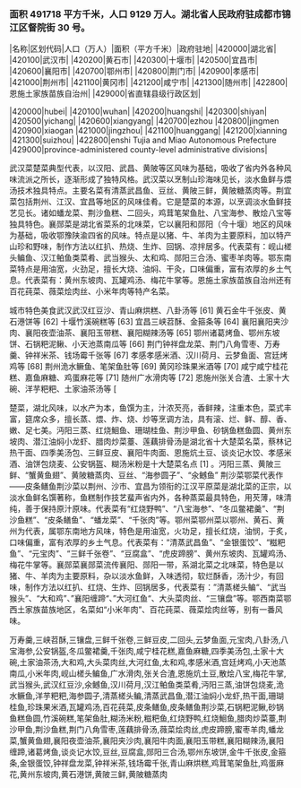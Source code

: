 <!--
 * @Author: vigne 1186963387@qq.com
 * @Date: 2022-10-01 10:44:38
 * @FilePath: /cooking-menu/src/views/asia/eastAsia/china/mockData/hubeiProvince/readme.md
 * @Description:
 *
 * Copyright (c) 2023 by ${git_name_email}, All Rights Reserved.
-->

### 面积 491718 平方千米，人口 9129 万人。湖北省人民政府驻成都市锦江区督院街 30 号。

<!-- ||||| -->

|名称|区划代码|人口（万人）|面积（平方千米）|政府驻地| |420000|湖北省| |420100|武汉市| |420200|黄石市| |420300|十堰市| |420500|宜昌市| |420600|襄阳市| |420700|鄂州市| |420800|荆门市| |420900|孝感市| |421000|荆州市| |421100|黄冈市| |421200|咸宁市| |421300|随州市| |422800|恩施土家族苗族自治州| |429000|省直辖县级行政区划|

|420000|hubei| |420100|wuhan| |420200|huangshi| |420300|shiyan| |420500|yichang| |420600|xiangyang| |420700|ezhou |420800|jingmen |420900|xiaogan |421000|jingzhou| |421100|huanggang| |421200|xianning |421300|suizhou| |422800|enshi Tujia and Miao Autonomous Prefecture |429000|province-administered county-level administrative divisions|

武汉菜楚菜典型代表，以汉阳、武昌、黄陂等区风味为基础，吸收了省内外各种风味流派之所长，逐渐形成了独特风格。武汉菜以烹制山珍海味见长，淡水鱼鲜与煨汤技术独具特点。主要名菜有清蒸武昌鱼、豆丝、黄陂三鲜，黄陂糖蒸肉等。荆宜菜包括荆州、江汉、宜昌等地区的风味佳肴。它是楚菜的本源，以烹调淡水鱼鲜技艺见长。诸如蟠龙菜、荆沙鱼糕、二回头，鸡茸笔架鱼肚、八宝海参、散烩八宝等独具特色。襄郧菜是湖北省菜系的北味菜，它以襄阳和郧阳（今十堰）地区的风味为基础，吸收鄂豫陕渝四省的风味。特点是以猪、牛、羊肉为主要原料，加以特产山珍和野味，制作方法以红扒、热烧、生炸、回锅、凉拌居多。代表菜有：岘山槎头鳊鱼、汉江鲌鱼类菜肴、武当猴头、太和鸡、郧阳三合汤、蜜枣羊肉等。鄂东南菜特点是用油宽，火劲足，擅长大烧、油焖、干灸，口味偏重，富有浓厚的乡土气息。代表菜有：黄州东坡肉、瓦罐鸡汤、梅花牛掌等。恩施土家族苗族自治州还有百花莼菜、薇菜烩肉丝、小米年肉等特产名菜。

城市特色美食武汉武汉红豆沙、青山麻烘糕、八卦汤等 [61] 黄石金牛千张皮、黄石港饼等 [62] 十堰竹溪碗糕等 [63] 宜昌三峡苕酥、金箍条等 [64] 襄阳襄阳夹沙肉、襄阳夜壶油茶、襄阳玉带糕、襄阳糊辣汤等 [65] 鄂州诸葛烤鱼、鄂州东坡饼、石锅粑泥鳅、小天池蒸南瓜等 [66] 荆门钟祥盘龙菜、荆门八角雪枣、万寿羹、钟祥米茶、钱场霉千张等 [67] 孝感孝感米酒、汉川荷月、云梦鱼面、宫廷烤鸡等 [68] 荆州洈水鳜鱼、笔架鱼肚等 [69] 黄冈珍珠果米酒等 [70] 咸宁咸宁桂花糕、嘉鱼麻糖、鸡蛋麻花等 [71] 随州广水滑肉等 [72] 恩施州张关合渣、土家十大碗、洋芋粑粑、土家油茶汤等 [

楚菜，湖北风味，以水产为本，鱼馔为主，汁浓芡亮，香鲜辣，注重本色，菜式丰富，筵席众多，擅长蒸、煨、炸、烧、炒等烹调方法，具有滚、烂、鲜、醇、香、嫩、足七美。沔阳三蒸、红烧鮰鱼、珊瑚桂鱼、荆沙甲鱼、砂锅鱼糕鱼圆、黄州东坡肉、潜江油焖小龙虾、腊肉炒菜薹、莲藕排骨汤是湖北省十大楚菜名菜，蔡林记热干面、四季美汤包、三鲜豆皮、襄阳牛肉面、恩施炕土豆、谈炎记水饺、孝感米酒、油饼包烧麦、公安锅盔、糊汤米粉是十大楚菜名点 [1] 。沔阳三蒸、黄陂三鲜、“蟹黄鱼翅”、黄陂糖蒸肉、豆丝、“海参圆子”、“氽鳡鱼” 荆沙菜鄂菜代表作——皮条鳝鱼荆沙菜以荆州、沙市、宜昌为领衔的江汉平原菜是湖北菜的正宗，以淡水鱼鲜名馔著称，鱼糕制作技艺蜚声省内外，各种蒸菜最具特色，用芡薄，味清纯，善于保持原汁原味。代表菜有“红烧野鸭”、“八宝海参”、“冬瓜鳖裙羹”、“荆沙鱼糕”、“皮条鳝鱼”、“蟠龙菜”、“千张肉”等。鄂州菜鄂州菜以鄂州、黄石、黄州为代表，属鄂东南地方风味，特色是用油宽，火功足，擅长红烧，油悯，于炙，口味偏重，富有浓厚的乡土气息。代表菜有：“清蒸武昌鱼”、“金银蛋饺”、“糍粑鱼”、“元宝肉”、“三鲜千张卷”、“豆腐盒”、“虎皮蹄膀”、黄州东坡肉、瓦罐鸡汤、梅花牛掌等。襄郧菜襄郧菜流传襄阳、郧阳一带，系湖北菜之北味菜，特色是以猪、牛、羊肉为主要原料，杂以淡水鱼鲜，入味透彻，软烂酥香，汤汁少，有回味，制作方法以红扒、红烧、生炸、回锅居多，代表菜有：”清蒸槎头鳊“、“武当猴头”、“大和鸡”、”襄阳缠蹄“、”大河红鱼“、大头菜肉丝、“三镶盘”等。鄂西南菜鄂西土家族苗族地区，名菜如“小米年肉”、百花莼菜、薇菜烩肉丝等，别有一番风味。

万寿羹,三峡苕酥,三镶盘,三鲜千张卷,三鲜豆皮,二回头,云梦鱼面,元宝肉,八卦汤,八宝海参,公安锅盔,冬瓜鳖裙羹,千张肉,咸宁桂花糕,嘉鱼麻糖,四季美汤包,土家十大碗,土家油茶汤,大和鸡,大头菜肉丝,大河红鱼,太和鸡,孝感米酒,宫廷烤鸡,小天池蒸南瓜,小米年肉,岘山槎头鳊鱼,广水滑肉,张关合渣,恩施炕土豆,散烩八宝,梅花牛掌,武当猴头,武汉红豆沙,氽鳡鱼,汉川荷月,汉江鲌鱼类菜肴,沔阳三蒸,油饼包烧麦,洈水鳜鱼,洋芋粑粑,海参圆子,清蒸槎头鳊,清蒸武昌鱼,潜江油焖小龙虾,热干面,珊瑚桂鱼,珍珠果米酒,瓦罐鸡汤,百花莼菜,皮条鳝鱼,皮条鳝鱼荆沙菜,石锅粑泥鳅,砂锅鱼糕鱼圆,竹溪碗糕,笔架鱼肚,糊汤米粉,糍粑鱼,红烧野鸭,红烧鮰鱼,腊肉炒菜薹,荆沙甲鱼,荆沙鱼糕,荆门八角雪枣,莲藕排骨汤,薇菜烩肉丝,虎皮蹄膀,蜜枣羊肉,蟠龙菜,蟹黄鱼翅,襄阳夜壶油茶,襄阳夹沙肉,襄阳牛肉面,襄阳玉带糕,襄阳糊辣汤,襄阳缠蹄,诸葛烤鱼,谈炎记水饺,豆丝,豆腐盒,郧阳三合汤,鄂州东坡饼,金牛千张皮,金箍条,金银蛋饺,钟祥盘龙菜,钟祥米茶,钱场霉千张,青山麻烘糕,鸡茸笔架鱼肚,鸡蛋麻花,黄州东坡肉,黄石港饼,黄陂三鲜,黄陂糖蒸肉
